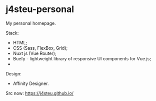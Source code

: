 # j4steu-personal
My personal homepage.

Stack:
- HTML; 
- CSS (Sass, FlexBox, Grid);
- Nuxt js (Vue Router);
- Buefy - lightweight library of responsive UI components for Vue.js;
- 
Design:
- Affinity Designer.

Src now: https://j4steu.github.io/
